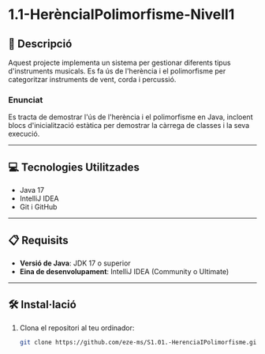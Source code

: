 # 1.1-HerènciaIPolimorfisme-Nivell1

## 📄 Descripció
Aquest projecte implementa un sistema per gestionar diferents tipus d'instruments musicals. Es fa ús de l'herència i el polimorfisme per categoritzar instruments de vent, corda i percussió.

### Enunciat
Es tracta de demostrar l'ús de l'herència i el polimorfisme en Java, incloent blocs d'inicialització estàtica per demostrar la càrrega de classes i la seva execució.

---

## 💻 Tecnologies Utilitzades
- Java 17
- IntelliJ IDEA
- Git i GitHub

---

## 📋 Requisits
- **Versió de Java**: JDK 17 o superior
- **Eina de desenvolupament**: IntelliJ IDEA (Community o Ultimate)

---

## 🛠️ Instal·lació
1. Clona el repositori al teu ordinador:
   ```bash
   git clone https://github.com/eze-ms/S1.01.-HerenciaIPolimorfisme.git
